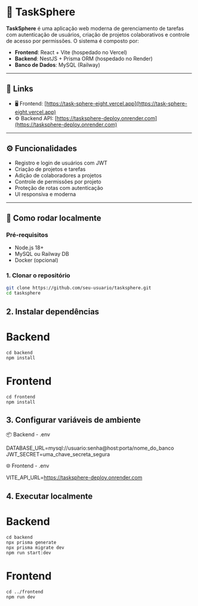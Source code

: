 # 🧠 TaskSphere

**TaskSphere** é uma aplicação web moderna de gerenciamento de tarefas com autenticação de usuários, criação de projetos colaborativos e controle de acesso por permissões. O sistema é composto por:

- **Frontend**: React + Vite (hospedado no Vercel)
- **Backend**: NestJS + Prisma ORM (hospedado no Render)
- **Banco de Dados**: MySQL (Railway)

---

## 🔗 Links

- 🖥️ Frontend: [https://task-sphere-eight.vercel.app](https://task-sphere-eight.vercel.app)
- ⚙️ Backend API: [https://tasksphere-deploy.onrender.com](https://tasksphere-deploy.onrender.com)

---

## ⚙️ Funcionalidades

- Registro e login de usuários com JWT
- Criação de projetos e tarefas
- Adição de colaboradores a projetos
- Controle de permissões por projeto
- Proteção de rotas com autenticação
- UI responsiva e moderna

---

## 🚀 Como rodar localmente

### Pré-requisitos

- Node.js 18+
- MySQL ou Railway DB
- Docker (opcional)

### 1. Clonar o repositório

```bash
git clone https://github.com/seu-usuario/tasksphere.git
cd tasksphere
```

## 2. Instalar dependências

# Backend
```
cd backend
npm install
```

# Frontend
```
cd frontend
npm install
```

## 3. Configurar variáveis de ambiente
📦 Backend - .env

DATABASE_URL=mysql://usuario:senha@host:porta/nome_do_banco
JWT_SECRET=uma_chave_secreta_segura

🌐 Frontend - .env

VITE_API_URL=https://tasksphere-deploy.onrender.com

## 4. Executar localmente

# Backend
```
cd backend
npx prisma generate
npx prisma migrate dev
npm run start:dev
```

# Frontend
```
cd ../frontend
npm run dev
```

